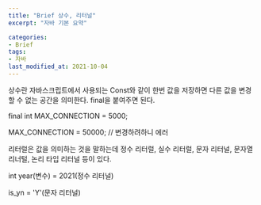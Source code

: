 ```yaml
---
title: "Brief 상수, 리터널"
excerpt: "자바 기본 요약"

categories:
- Brief
tags:
- 자바
last_modified_at: 2021-10-04
---
```

상수란 자바스크립트에서 사용되는 Const와 같이 한번 값을 저장하면 다른 값을 변경 할 수 없는 공간을 의미한다.
final을 붙여주면 된다.

final int MAX_CONNECTION = 5000;

MAX_CONNECTION = 50000; // 변경하려하니 에러


리터럴은 값을 의미하는 것을 말하는데 정수 리터럴, 실수 리터럴, 문자 리터널, 문자열 리너털, 논리 타입 리터널 등이 있다.

int year(변수) = 2021(정수 리터널)

is_yn = 'Y'(문자 리터널)

